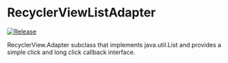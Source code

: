 # RecyclerViewListAdapter

[![Release](https://img.shields.io/github/release/jitpack/android-example.svg?label=Jitpack)](https://jitpack.io/#SpaceBison/recyclerviewlistadapter)

RecyclerView.Adapter subclass that implements java.util.List and provides a simple click and
long click callback interface.
